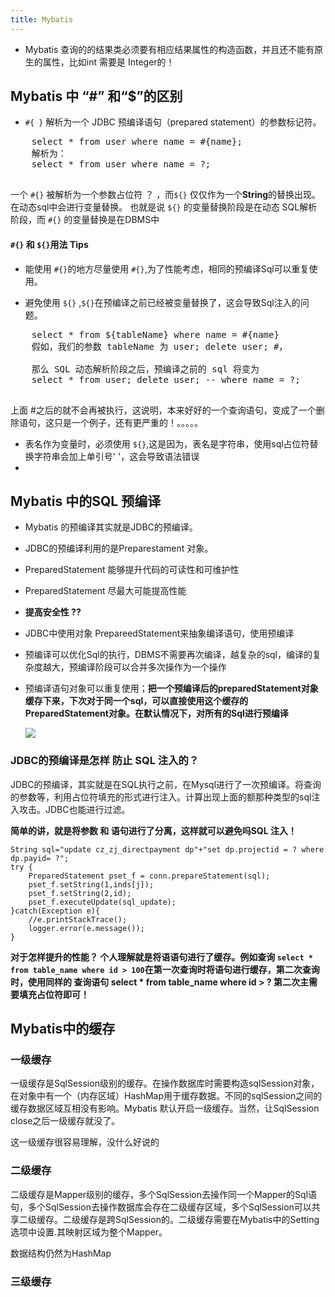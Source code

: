 ```yaml
---
title: Mybatis 
---
```


+ Mybatis 查询的的结果类必须要有相应结果属性的构造函数，并且还不能有原生的属性，比如int 需要是 Integer的！

##  Mybatis 中 “#” 和“$”的区别

+ `#{ }` 解析为一个 JDBC 预编译语句（prepared statement）的参数标记符。
 <pre>
	select * from user where name = #{name};
	解析为：
	select * from user where name = ?;
 </pre>
 一个 `#{}` 被解析为一个参数占位符 ？ ，而`${}` 仅仅作为一个**String**的替换出现。在动态sql中会进行变量替换。
也就是说 `${}` 的变量替换阶段是在动态	SQL解析阶段，而 `#{}` 的变量替换是在DBMS中

#### `#{}` 和 `${}`用法 Tips
 + 能使用 `#{}`的地方尽量使用 `#{}`,为了性能考虑，相同的预编译Sql可以重复使用。

 + 避免使用 `${}` ,`${}`在预编译之前已经被变量替换了，这会导致Sql注入的问题。

 <pre>
	select * from ${tableName} where name = #{name}
	假如，我们的参数 tableName 为 user; delete user; #，
	
	那么 SQL 动态解析阶段之后，预编译之前的 sql 将变为
	select * from user; delete user; -- where name = ?;
 </pre>

 上面 #之后的就不会再被执行，这说明，本来好好的一个查询语句，变成了一个删除语句，这只是一个例子，还有更严重的！。。。。。
 
 + 表名作为变量时，必须使用 `${}`,这是因为，表名是字符串，使用sql占位符替换字符串会加上单引号' '，这会导致语法错误
 + 
 

##  Mybatis 中的SQL 预编译

+ Mybatis 的预编译其实就是JDBC的预编译。
 + JDBC的预编译利用的是Preparestament 对象。
 + PreparedStatement 能够提升代码的可读性和可维护性
 + PreparedStatement 尽最大可能提高性能
 + **提高安全性	 ??**
+ JDBC中使用对象 PrepareedStatement来抽象编译语句，使用预编译
 + 预编译可以优化Sql的执行，DBMS不需要再次编译，越复杂的sql，编译的复杂度越大，预编译阶段可以合并多次操作为一个操作
 + 预编译语句对象可以重复使用；**把一个预编译后的preparedStatement对象缓存下来，下次对于同一个sql，可以直接使用这个缓存的PreparedStatement对象。在默认情况下，对所有的Sql进行预编译**
	 
	![](https://segmentfault.com/img/bVtwuY)

### JDBC的预编译是怎样 防止 SQL 注入的？

JDBC的预编译，其实就是在SQL执行之前，在Mysql进行了一次预编译。将查询的参数等，利用占位符填充的形式进行注入。计算出现上面的额那种类型的sql注入攻击。JDBC也能进行过滤。

**简单的讲，就是将参数 和 语句进行了分离，这样就可以避免吗SQL 注入！**

	String sql="update cz_zj_directpayment dp"+"set dp.projectid = ? where dp.payid= ?";
	try {
	    PreparedStatement pset_f = conn.prepareStatement(sql);
	    pset_f.setString(1,inds[j]);
	    pset_f.setString(2,id);
	    pset_f.executeUpdate(sql_update);
	}catch(Exception e){
	    //e.printStackTrace();
	    logger.error(e.message());
	}

**对于怎样提升的性能？ 个人理解就是将语语句进行了缓存。例如查询 `select * from table_name where id > 100`在第一次查询时将语句进行缓存，第二次查询时，使用同样的 查询语句 select * from table_name where id > ? 第二次主需要填充占位符即可！**

## Mybatis中的缓存
### 一级缓存

一级缓存是SqlSession级别的缓存。在操作数据库时需要构造sqlSession对象，在对象中有一个（内存区域）HashMap用于缓存数据。不同的sqlSession之间的缓存数据区域互相没有影响。Mybatis 默认开启一级缓存。当然，让SqlSession close之后一级缓存就没了。

这一级缓存很容易理解，没什么好说的

### 二级缓存

二级缓存是Mapper级别的缓存，多个SqlSession去操作同一个Mapper的Sql语句，多个SqlSession去操作数据库会存在二级缓存区域，多个SqlSession可以共享二级缓存。二级缓存是跨SqlSession的。二级缓存需要在Mybatis中的Setting 选项中设置.其映射区域为整个Mapper。

数据结构仍然为HashMap
### 三级缓存